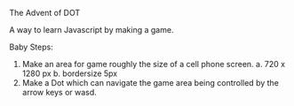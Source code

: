 The Advent of DOT


A way to learn Javascript by making a game.




Baby Steps:

1. Make an area for game roughly the size of a cell phone screen.
   a. 720 x 1280 px
   b. bordersize 5px
2. Make a Dot which can navigate the game area being controlled by the arrow keys or wasd.
